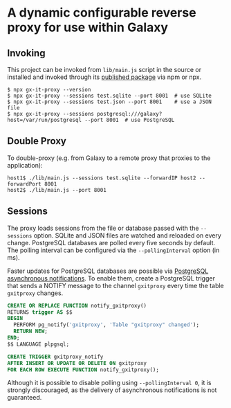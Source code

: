 # A dynamic configurable reverse proxy for use within Galaxy

## Invoking

This project can be invoked from ``lib/main.js`` script in the source or
installed and invoked through its [published package](https://www.npmjs.com/package/gx-it-proxy) via npm or npx.

```console
$ npx gx-it-proxy --version
$ npx gx-it-proxy --sessions test.sqlite --port 8001  # use SQLite
$ npx gx-it-proxy --sessions test.json --port 8001    # use a JSON file
$ npx gx-it-proxy --sessions postgresql:///galaxy?host=/var/run/postgresql --port 8001  # use PostgreSQL
```

## Double Proxy

To double-proxy (e.g. from Galaxy to a remote proxy that proxies to the application):

```console
host1$ ./lib/main.js --sessions test.sqlite --forwardIP host2 --forwardPort 8001
host2$ ./lib/main.js --port 8001
```

## Sessions

The proxy loads sessions from the file or database passed with the `--sessions`
option. SQLite and JSON files are watched and reloaded on every change.
PostgreSQL databases are polled every five seconds by default. The polling
interval can be configured via the `--pollingInterval` option (in ms).

Faster updates for PostgreSQL databases are possible via
[PostgreSQL asynchronous notifications](https://www.postgresql.org/docs/16/libpq-notify.html).
To enable them, create a PostgreSQL trigger that sends a
NOTIFY message to the channel `gxitproxy` every time the table `gxitproxy`
changes. 

```SQL
CREATE OR REPLACE FUNCTION notify_gxitproxy()
RETURNS trigger AS $$
BEGIN
  PERFORM pg_notify('gxitproxy', 'Table "gxitproxy" changed');
  RETURN NEW;
END;
$$ LANGUAGE plpgsql;

CREATE TRIGGER gxitproxy_notify
AFTER INSERT OR UPDATE OR DELETE ON gxitproxy
FOR EACH ROW EXECUTE FUNCTION notify_gxitproxy();
```

Although it is possible to disable polling using `--pollingInterval 0`, it is
strongly discouraged, as the delivery of asynchronous notifications is not
guaranteed.

